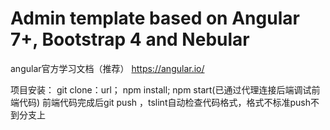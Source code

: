 # Admin template based on Angular 7+, Bootstrap 4 and Nebular

angular官方学习文档（推荐）
https://angular.io/


项目安装：
git clone：url；
npm install;
npm start(已通过代理连接后端调试前端代码)
前端代码完成后git push ，tslint自动检查代码格式，格式不标准push不到分支上


